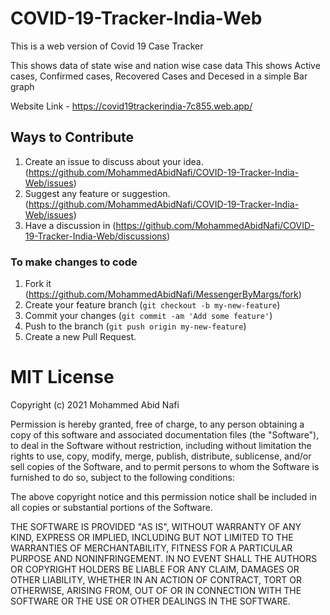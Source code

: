 # COVID-19-Tracker-India-Web

This is a web version of Covid 19 Case Tracker 

This shows data of state wise and nation wise case data
This shows Active cases, Confirmed cases, Recovered Cases and Decesed in a simple Bar graph

Website Link - https://covid19trackerindia-7c855.web.app/

## Ways to Contribute 
1. Create an issue to discuss about your idea.(https://github.com/MohammedAbidNafi/COVID-19-Tracker-India-Web/issues)
2. Suggest any feature or suggestion.(https://github.com/MohammedAbidNafi/COVID-19-Tracker-India-Web/issues)
3. Have a discussion in (https://github.com/MohammedAbidNafi/COVID-19-Tracker-India-Web/discussions)

### To make changes to code

1. Fork it (https://github.com/MohammedAbidNafi/MessengerByMargs/fork)
2. Create your feature branch (`git checkout -b my-new-feature`)
3. Commit your changes (`git commit -am 'Add some feature'`)
4. Push to the branch (`git push origin my-new-feature`)
5. Create a new Pull Request.

# MIT License

Copyright (c) 2021 Mohammed Abid Nafi

Permission is hereby granted, free of charge, to any person obtaining a copy
of this software and associated documentation files (the "Software"), to deal
in the Software without restriction, including without limitation the rights
to use, copy, modify, merge, publish, distribute, sublicense, and/or sell
copies of the Software, and to permit persons to whom the Software is
furnished to do so, subject to the following conditions:

The above copyright notice and this permission notice shall be included in all
copies or substantial portions of the Software.

THE SOFTWARE IS PROVIDED "AS IS", WITHOUT WARRANTY OF ANY KIND, EXPRESS OR
IMPLIED, INCLUDING BUT NOT LIMITED TO THE WARRANTIES OF MERCHANTABILITY,
FITNESS FOR A PARTICULAR PURPOSE AND NONINFRINGEMENT. IN NO EVENT SHALL THE
AUTHORS OR COPYRIGHT HOLDERS BE LIABLE FOR ANY CLAIM, DAMAGES OR OTHER
LIABILITY, WHETHER IN AN ACTION OF CONTRACT, TORT OR OTHERWISE, ARISING FROM,
OUT OF OR IN CONNECTION WITH THE SOFTWARE OR THE USE OR OTHER DEALINGS IN THE
SOFTWARE.

  
